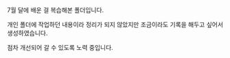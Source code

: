 7월 달에 배운 걸 복습해본 폴더입니다.

개인 폴더에 작업하던 내용이라 정리가 되지 않았지만
조금이라도 기록을 해두고 싶어서 생성하였습니다.

점차 개선되어 갈 수 있도록 노력 중입니다.
